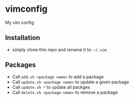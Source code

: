 # vimconfig
My vim config

## Installation
* simply clone this repo and rename it to: `~/.vim`

## Packages
* Call `add.sh <package name>` to add a package
* Call `update.sh <package name>` to update a given package
* Call `update.sh *` to update all packges
* Call `delete.sh <package-name>` to remove a package


